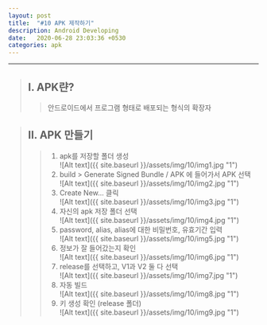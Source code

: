 ```yaml
---
layout: post
title:  "#10 APK 제작하기"
description: Android Developing
date:   2020-06-28 23:03:36 +0530
categories: apk
---
```


* * * 

> ## I. APK랸?
>   > 안드로이드에서 프로그램 형태로 배포되는 형식의 확장자   
   
> ## II. APK 만들기
>   > 1. apk를 저장할 폴더 생성   
![Alt text]({{ site.baseurl }}/assets/img/10/img1.jpg "1")   
>   > 2. build >  Generate Signed Bundle / APK 에 들어가서 APK 선택   
![Alt text]({{ site.baseurl }}/assets/img/10/img2.jpg "1")   
>   > 3. Create New... 클릭   
![Alt text]({{ site.baseurl }}/assets/img/10/img3.jpg "1")   
>   > 4. 자신의 apk 저장 폴더 선택   
![Alt text]({{ site.baseurl }}/assets/img/10/img4.jpg "1")    
>   > 5. password, alias, alias에 대한 비밀번호, 유효기간 입력   
![Alt text]({{ site.baseurl }}/assets/img/10/img5.jpg "1")   
>   > 6. 정보가 잘 들어갔는지 확인   
![Alt text]({{ site.baseurl }}/assets/img/10/img6.jpg "1")   
>   > 7. release를 선택하고, V1과 V2 둘 다 선택   
![Alt text]({{ site.baseurl }}/assets/img/10/img7.jpg "1")   
>   > 8. 자동 빌드   
![Alt text]({{ site.baseurl }}/assets/img/10/img8.jpg "1")   
>   > 9. 키 생성 확인 (release 폴더)   
![Alt text]({{ site.baseurl }}/assets/img/10/img9.jpg "1")   
